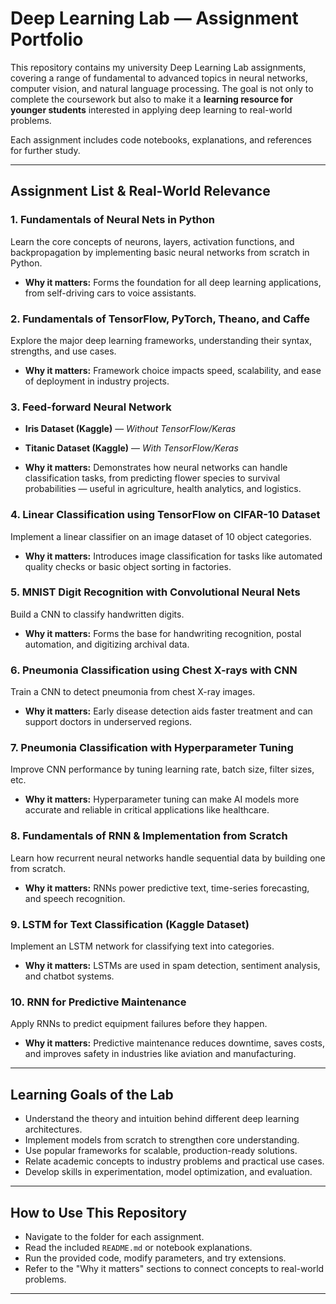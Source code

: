 # Deep Learning Lab — Assignment Portfolio

This repository contains my university Deep Learning Lab assignments, covering a range of fundamental to advanced topics in neural networks, computer vision, and natural language processing. The goal is not only to complete the coursework but also to make it a **learning resource for younger students** interested in applying deep learning to real-world problems.

Each assignment includes code notebooks, explanations, and references for further study.

---

## **Assignment List & Real-World Relevance**

### **1. Fundamentals of Neural Nets in Python**

Learn the core concepts of neurons, layers, activation functions, and backpropagation by implementing basic neural networks from scratch in Python.

* **Why it matters:** Forms the foundation for all deep learning applications, from self-driving cars to voice assistants.

### **2. Fundamentals of TensorFlow, PyTorch, Theano, and Caffe** 

Explore the major deep learning frameworks, understanding their syntax, strengths, and use cases.

* **Why it matters:** Framework choice impacts speed, scalability, and ease of deployment in industry projects.

### **3. Feed-forward Neural Network**

* **Iris Dataset (Kaggle)** — *Without TensorFlow/Keras*
* **Titanic Dataset (Kaggle)** — *With TensorFlow/Keras*

* **Why it matters:** Demonstrates how neural networks can handle classification tasks, from predicting flower species to survival probabilities — useful in agriculture, health analytics, and logistics.

### **4. Linear Classification using TensorFlow on CIFAR-10 Dataset**

Implement a linear classifier on an image dataset of 10 object categories.

* **Why it matters:** Introduces image classification for tasks like automated quality checks or basic object sorting in factories.

### **5. MNIST Digit Recognition with Convolutional Neural Nets** 

Build a CNN to classify handwritten digits.

* **Why it matters:** Forms the base for handwriting recognition, postal automation, and digitizing archival data.

### **6. Pneumonia Classification using Chest X-rays with CNN**

Train a CNN to detect pneumonia from chest X-ray images.

* **Why it matters:** Early disease detection aids faster treatment and can support doctors in underserved regions.

### **7. Pneumonia Classification with Hyperparameter Tuning** 

Improve CNN performance by tuning learning rate, batch size, filter sizes, etc.

* **Why it matters:** Hyperparameter tuning can make AI models more accurate and reliable in critical applications like healthcare.

### **8. Fundamentals of RNN & Implementation from Scratch** 
Learn how recurrent neural networks handle sequential data by building one from scratch.

* **Why it matters:** RNNs power predictive text, time-series forecasting, and speech recognition.

### **9. LSTM for Text Classification (Kaggle Dataset)** 
Implement an LSTM network for classifying text into categories.

* **Why it matters:** LSTMs are used in spam detection, sentiment analysis, and chatbot systems.

### **10. RNN for Predictive Maintenance**

Apply RNNs to predict equipment failures before they happen.

* **Why it matters:** Predictive maintenance reduces downtime, saves costs, and improves safety in industries like aviation and manufacturing.

---

## **Learning Goals of the Lab**

* Understand the theory and intuition behind different deep learning architectures.
* Implement models from scratch to strengthen core understanding.
* Use popular frameworks for scalable, production-ready solutions.
* Relate academic concepts to industry problems and practical use cases.
* Develop skills in experimentation, model optimization, and evaluation.

---

## **How to Use This Repository**

* Navigate to the folder for each assignment.
* Read the included `README.md` or notebook explanations.
* Run the provided code, modify parameters, and try extensions.
* Refer to the "Why it matters" sections to connect concepts to real-world problems.

---
